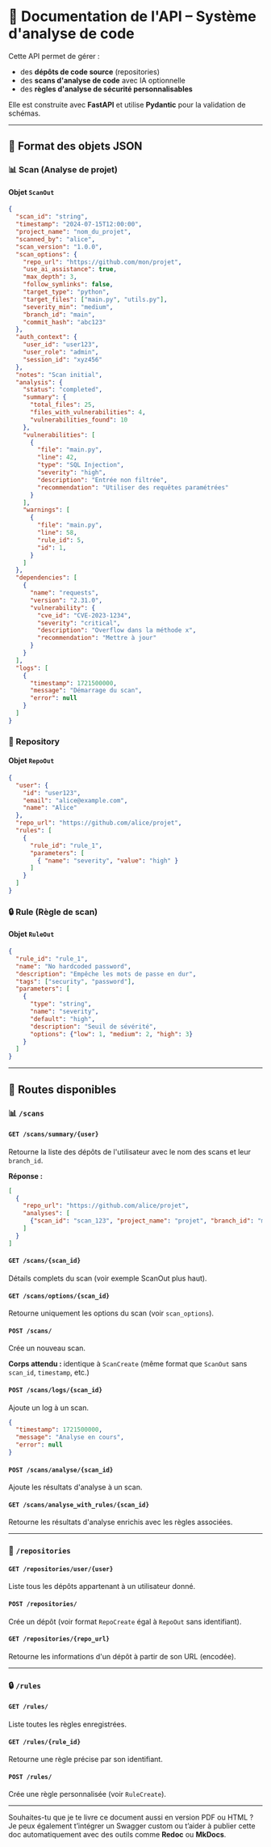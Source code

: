 # 📃 Documentation de l'API – Système d'analyse de code

Cette API permet de gérer :

- des **dépôts de code source** (repositories)
- des **scans d'analyse de code** avec IA optionnelle
- des **règles d'analyse de sécurité personnalisables**

Elle est construite avec **FastAPI** et utilise **Pydantic** pour la validation de schémas.

---

## 📄 Format des objets JSON

### 📊 Scan (Analyse de projet)

#### Objet `ScanOut`

```json
{
  "scan_id": "string",
  "timestamp": "2024-07-15T12:00:00",
  "project_name": "nom_du_projet",
  "scanned_by": "alice",
  "scan_version": "1.0.0",
  "scan_options": {
    "repo_url": "https://github.com/mon/projet",
    "use_ai_assistance": true,
    "max_depth": 3,
    "follow_symlinks": false,
    "target_type": "python",
    "target_files": ["main.py", "utils.py"],
    "severity_min": "medium",
    "branch_id": "main",
    "commit_hash": "abc123"
  },
  "auth_context": {
    "user_id": "user123",
    "user_role": "admin",
    "session_id": "xyz456"
  },
  "notes": "Scan initial",
  "analysis": {
    "status": "completed",
    "summary": {
      "total_files": 25,
      "files_with_vulnerabilities": 4,
      "vulnerabilities_found": 10
    },
    "vulnerabilities": [
      {
        "file": "main.py",
        "line": 42,
        "type": "SQL Injection",
        "severity": "high",
        "description": "Entrée non filtrée",
        "recommendation": "Utiliser des requêtes paramétrées"
      }
    ],
    "warnings": [
      {
        "file": "main.py",
        "line": 58,
        "rule_id": 5,
        "id": 1,
      }
    ]
  },
  "dependencies": [
    {
      "name": "requests",
      "version": "2.31.0",
      "vulnerability": {
        "cve_id": "CVE-2023-1234",
        "severity": "critical",
        "description": "Overflow dans la méthode x",
        "recommendation": "Mettre à jour"
      }
    }
  ],
  "logs": [
    {
      "timestamp": 1721500000,
      "message": "Démarrage du scan",
      "error": null
    }
  ]
}
```

### 📁 Repository

#### Objet `RepoOut`

```json
{
  "user": {
    "id": "user123",
    "email": "alice@example.com",
    "name": "Alice"
  },
  "repo_url": "https://github.com/alice/projet",
  "rules": [
    {
      "rule_id": "rule_1",
      "parameters": [
        { "name": "severity", "value": "high" }
      ]
    }
  ]
}
```

### 🔒 Rule (Règle de scan)

#### Objet `RuleOut`

```json
{
  "rule_id": "rule_1",
  "name": "No hardcoded password",
  "description": "Empêche les mots de passe en dur",
  "tags": ["security", "password"],
  "parameters": [
    {
      "type": "string",
      "name": "severity",
      "default": "high",
      "description": "Seuil de sévérité",
      "options": {"low": 1, "medium": 2, "high": 3}
    }
  ]
}
```

---

## 📑 Routes disponibles

### 📊 `/scans`

#### `GET /scans/summary/{user}`

Retourne la liste des dépôts de l'utilisateur avec le nom des scans et leur `branch_id`.

**Réponse :**

```json
[
  {
    "repo_url": "https://github.com/alice/projet",
    "analyses": [
      {"scan_id": "scan_123", "project_name": "projet", "branch_id": "main"}
    ]
  }
]
```

#### `GET /scans/{scan_id}`

Détails complets du scan (voir exemple ScanOut plus haut).

#### `GET /scans/options/{scan_id}`

Retourne uniquement les options du scan (voir `scan_options`).

#### `POST /scans/`

Crée un nouveau scan.

**Corps attendu :** identique à `ScanCreate` (même format que `ScanOut` sans `scan_id`, `timestamp`, etc.)

#### `POST /scans/logs/{scan_id}`

Ajoute un log à un scan.

```json
{
  "timestamp": 1721500000,
  "message": "Analyse en cours",
  "error": null
}
```

#### `POST /scans/analyse/{scan_id}`

Ajoute les résultats d'analyse à un scan.

#### `GET /scans/analyse_with_rules/{scan_id}`

Retourne les résultats d'analyse enrichis avec les règles associées.

---

### 📁 `/repositories`

#### `GET /repositories/user/{user}`

Liste tous les dépôts appartenant à un utilisateur donné.

#### `POST /repositories/`

Crée un dépôt (voir format `RepoCreate` égal à `RepoOut` sans identifiant).

#### `GET /repositories/{repo_url}`

Retourne les informations d'un dépôt à partir de son URL (encodée).

---

### 🔒 `/rules`

#### `GET /rules/`

Liste toutes les règles enregistrées.

#### `GET /rules/{rule_id}`

Retourne une règle précise par son identifiant.

#### `POST /rules/`

Crée une règle personnalisée (voir `RuleCreate`).

---

Souhaites-tu que je te livre ce document aussi en version PDF ou HTML ? Je peux également t’intégrer un Swagger custom ou t’aider à publier cette doc automatiquement avec des outils comme **Redoc** ou **MkDocs**.

